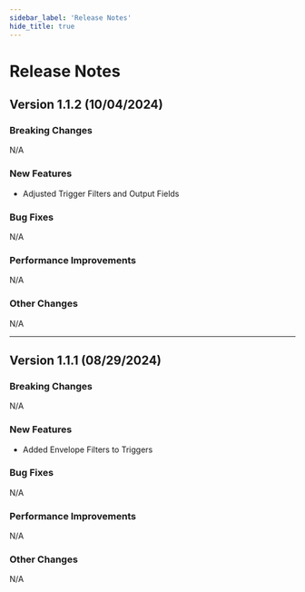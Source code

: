 ```yaml
---
sidebar_label: 'Release Notes'
hide_title: true
---
```


# Release Notes

## Version 1.1.2 (10/04/2024)

### Breaking Changes

N/A

### New Features

- Adjusted Trigger Filters and Output Fields

### Bug Fixes

N/A

### Performance Improvements

N/A

### Other Changes

N/A

---

## Version 1.1.1 (08/29/2024)

### Breaking Changes

N/A

### New Features

- Added Envelope Filters to Triggers

### Bug Fixes

N/A

### Performance Improvements

N/A

### Other Changes

N/A
